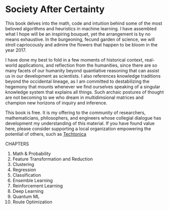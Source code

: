 # Society After Certainty

This book delves into the math, code and intuition behind some of the most beloved algorithms and heuristics in machine learning. I have assembled what I hope will be an inspiring bouquet, yet the arrangement is by no means exhaustive. In the burgeoning, fecund garden of science, we will stroll capriocously and admire the flowers that happen to be bloom in the year 2017. 

I have done my best to fold in a few moments of historical context, real-world applications, and reflection from the humanities, since there are so many facets of our humanity beyond quantiative reasoning that can assist us in our development as scientists. I also references knowledge traditions beyond the occidental lineage, as I am committed to destabilizing the hegemony that mounts whenever we find ourselves speaking of a singular knowledge system that explains all things. Such archaic postures of thought are not becoming to we who dream in multidimsional matrices and champion new horizons of inquiry and inference. 

This book is free. It is my offering to the community of researchers, mathematicians, philosophers, and engineers whose collegial dialogue has development my understanding of this material. If you have found value here, please consider supporting a local organization empowering the potential of others, such as [Techtonica](https://techtonica.org/) 

CHAPTERS
1. Math & Probability
2. Feature Transformation and Reduction 
3. Clustering
4. Regression 
5. Classification
6. Ensemble Learning 
7. Reinforcement Learning 
8. Deep Learning 
9. Quantum ML
10. Route Optimization 
